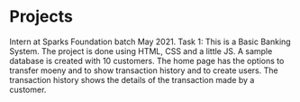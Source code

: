 # Projects
Intern at Sparks Foundation batch May 2021.
Task 1:
This is a Basic Banking System.
The project is done using HTML, CSS and a little JS.
A sample database is created with 10 customers.
The home page has the options to transfer moeny and to show transaction history and to create users.
The transaction history shows the details of the transaction made by a customer.
